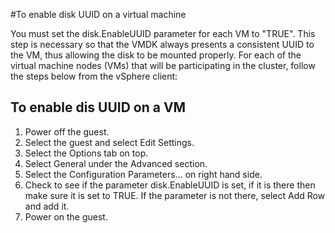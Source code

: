 #To enable disk UUID on a virtual machine

You must set the disk.EnableUUID parameter for each VM to "TRUE". This step is necessary so that the VMDK always presents a consistent UUID to the VM, thus allowing the disk to be mounted properly. For each of the virtual machine nodes (VMs) that will be participating in the cluster, follow the steps below from the vSphere client:

## To enable dis UUID on a VM
 1. Power off the guest.
 2. Select the guest and select Edit Settings.
 3. Select the Options tab on top.
 4. Select General under the Advanced section.
 5. Select the Configuration Parameters... on right hand side.
 6. Check to see if the parameter disk.EnableUUID is set, if it is there then make sure it is set to TRUE.
    If the parameter is not there, select Add Row and add it.
  7. Power on the guest.

